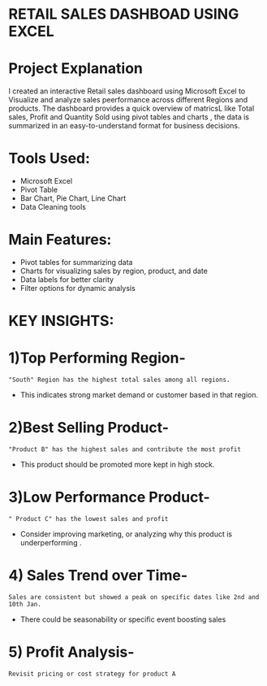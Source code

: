 # RETAIL SALES DASHBOAD USING EXCEL 

# Project Explanation 
I created an interactive Retail sales dashboard using Microsoft Excel to Visualize and analyze sales 
peerformance across different Regions and products. The dashboard provides a quick overview of matricsL
like Total sales, Profit and Quantity Sold using pivot tables and charts , the data is summarized in an 
easy-to-understand format for business decisions.

# Tools Used:
- Microsoft Excel
- Pivot Table
- Bar Chart, Pie Chart, Line Chart
- Data Cleaning tools

# Main Features:
- Pivot tables for summarizing data
- Charts for visualizing sales by region, product, and date
- Data labels for better clarity
- Filter options for dynamic analysis

# KEY INSIGHTS: 
# 1)Top Performing Region- 
    "South" Region has the highest total sales among all regions.
- This indicates strong market demand or customer based in that region.

# 2)Best Selling Product-
    "Product B" has the highest sales and contribute the most profit 
-  This product should be promoted more kept in high stock.

# 3)Low Performance Product-
    " Product C" has the lowest sales and profit
- Consider improving marketing, or analyzing why this product is underperforming .

# 4) Sales Trend over Time- 
    Sales are consistent but showed a peak on specific dates like 2nd and 10th Jan.
- There could be seasonability or specific event boosting sales

# 5) Profit Analysis- 
    Revisit pricing or cost strategy for product A


  
